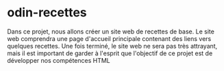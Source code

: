 # odin-recettes
Dans ce projet, nous allons créer un site web de recettes de base.
Le site web comprendra une page d'accueil principale contenant des liens vers quelques recettes. Une fois terminé, le site web ne sera pas très attrayant, mais il est important de garder à l'esprit que l'objectif de ce projet est de développer nos compétences HTML 